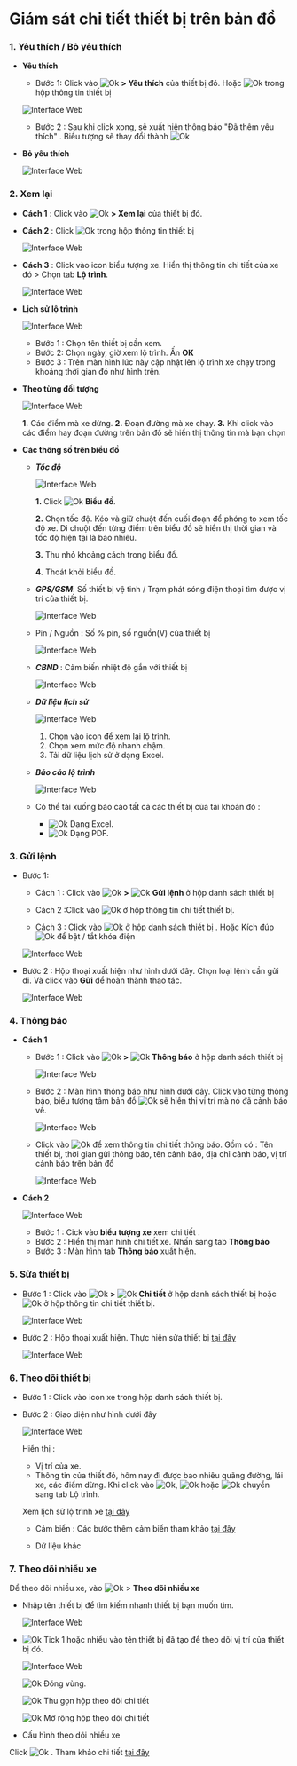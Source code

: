 # Giám sát chi tiết thiết bị trên bản đồ
### 1. Yêu thích / Bỏ yêu thích 

* **Yêu thích**
    * Bước 1: Click vào <span class="icon-left ">![Ok](/docs/assets/images/web-interface/icon/SVG/ellipsis-v.svg) **> Yêu thích** của thiết bị đó. Hoặc <span class="icon-left ">![Ok](/docs/assets/images/web-interface/icon/SVG/star.svg) trong hộp thông tin thiết bị 
    
    <span style="display:block;text-align:left">![Interface Web](/docs/assets/images/web-interface/map/favourite-3.png)

    * Bước 2 : Sau khi click xong, sẽ xuất hiện thông báo "Đã thêm yêu thích" . Biểu tượng sẽ thay đổi thành <span class="icon-left svg-filter-blue">![Ok](/docs/assets/images/web-interface/icon/SVG/star1.svg)
    
* **Bỏ yêu thích**

    <span style="display:block;text-align:left">![Interface Web](/docs/assets/images/web-interface/map/Favourite-2.png)

### 2. Xem lại
- **Cách 1** : Click vào <span class="icon-left ">![Ok](/docs/assets/images/web-interface/icon/SVG/ellipsis-v.svg) **> Xem lại** của thiết bị đó.


- **Cách 2** : Click <span class="icon-left ">![Ok](/docs/assets/images/web-interface/icon/SVG/route.svg) trong hộp thông tin thiết bị

    <span style="display:block;text-align:left">![Interface Web](/docs/assets/images/web-interface/map/route-vi.png)

- **Cách 3** : Click vào icon biểu tượng xe. Hiển thị thông tin chi tiết của xe đó > Chọn tab **Lộ trình**.

    <span style="display:block;text-align:left">![Interface Web](/docs/assets/images/web-interface/map/route-2.png)

 <div id="route">
</div>

* **Lịch sử lộ trình** 

    <span style="display:block;text-align:left">![Interface Web](/docs/assets/images/web-interface/map/route-3.png)

    - Bước 1 : Chọn tên thiết bị cần xem.
    - Bước 2: Chọn ngày, giờ xem lộ trình. Ấn **OK**
    - Bước 3 : Trên màn hình lúc này cập nhật lên lộ trình xe chạy trong khoảng thời gian đó như hình trên.

* **Theo từng đối tượng** 

    <span style="display:block;text-align:left">![Interface Web](/docs/assets/images/web-interface/map/history.png) 

    **1.** Các điểm mà xe dừng.
    **2.** Đoạn đường mà xe chạy.
    **3.** Khi click vào các điểm hay đoạn đường trên bản đồ sẽ hiển thị thông tin mà bạn chọn

* **Các thông số trên biểu đồ**
 
    * ***Tốc độ*** 
   
        <span style="display:block;text-align:left">![Interface Web](/docs/assets/images/web-interface/map/route-5.png) 

        **1.** Click <span class="icon-left svg-filter-tick">![Ok](/docs/assets/images/web-interface/icon/SVG/chart-line.svg) **Biểu đồ**.

        **2.** Chọn tốc độ. Kéo và giữ chuột đến cuối đoạn để phóng to xem tốc độ xe. Di chuột đến từng điểm trên biểu đồ sẽ hiển thị thời gian và tốc độ hiện tại là bao nhiêu.

        **3.** Thu nhỏ khoảng cách trong biểu đồ.

        **4.** Thoát khỏi biểu đồ.
     
    * ***GPS/GSM***:  Số thiết bị vệ tinh / Trạm phát sóng điện thoại  tìm được vị trí của thiết bị.
    
        <span style="display:block;text-align:left">![Interface Web](/docs/assets/images/web-interface/map/route-GPS-GSM.png)

    * Pin / Nguồn : Số % pin, số nguồn(V) của thiết bị
    
        <span style="display:block;text-align:left">![Interface Web](/docs/assets/images/web-interface/map/route-PIN.png) 

    * ***CBND*** : Cảm biến nhiệt độ gắn với thiết bị
     
        <span style="display:block;text-align:left">![Interface Web](/docs/assets/images/web-interface/map/cbnd.png) 

    * ***Dữ liệu lịch sử*** 

        <span style="display:block;text-align:left">![Interface Web](/docs/assets/images/web-interface/map/route-8.png)
    
        1. Chọn vào icon để xem lại lộ trình.
        2. Chọn xem mức độ nhanh chậm.
        3. Tải dữ liệu lịch sử ở dạng Excel.

    * ***Báo cáo lộ trình***

        <span style="display:block;text-align:left">![Interface Web](/docs/assets/images/web-interface/map/report-route.png)

    * Có thể tải xuống báo cáo tất cả các thiết bị của tài khoản đó :
      - <span class="icon-left svg-filter-circlegreen">![Ok](/docs/assets/images/web-interface/icon/SVG/file-excel1.svg) Dạng Excel.
      *  <span class="icon-left svg-filter-circlered">![Ok](/docs/assets/images/web-interface/icon/SVG/file-pdf1.svg) Dạng PDF.

### 3. Gửi lệnh
- Bước 1:  
    - Cách 1 : Click vào <span class="icon-left svg-filter-info">![Ok](/docs/assets/images/web-interface/icon/SVG/ellipsis-v.svg) **>**  <span class="icon-left svg-filter-info">![Ok](/docs/assets/images/web-interface/icon/SVG/terminal.svg) **Gửi lệnh** ở hộp danh sách thiết bị

    - Cách 2 :Click vào  <span class="icon-left svg-filter-info">![Ok](/docs/assets/images/web-interface/icon/SVG/terminal.svg) ở hộp thông tin chi tiết thiết bị.

    - Cách 3 : Click vào <span class="icon-left svg-filter-info">![Ok](/docs/assets/images/web-interface/icon/SVG/power-off.svg) ở hộp danh sách thiết bị . Hoặc  Kích đúp  <span class="icon-left svg-filter-info">![Ok](/docs/assets/images/web-interface/icon/SVG/power-off.svg) để bật / tắt khóa điện
    
    <span style="display:block;text-align:left">![Interface Web](/docs/assets/images/web-interface/map/send-orders.png)  

 - Bước 2 : Hộp thoại xuất hiện như hình dưới đây. Chọn loại lệnh cần gửi đi. Và click vào **Gửi** để hoàn thành thao tác.

    <span style="display:block;text-align:left">![Interface Web](/docs/assets/images/web-interface/map/send-orders-2.png)

### 4. Thông báo

* **Cách 1** 

    - Bước 1 : Click vào <span class="icon-left svg-filter-info">![Ok](/docs/assets/images/web-interface/icon/SVG/ellipsis-v.svg)  **>**  <span class="icon-left svg-filter-info">![Ok](/docs/assets/images/web-interface/icon/SVG/bell.svg) **Thông báo** ở hộp danh sách thiết bị

        <span style="display:block;text-align:left">![Interface Web](/docs/assets/images/web-interface/map/notification-1.png)

    - Bước 2 : Màn hình thông báo như hình dưới đây. Click vào từng thông báo, biểu tượng tâm bản đồ <span class="icon-left svg-filter-circlered">![Ok](/docs/assets/images/web-interface/icon/SVG//plus1.svg) sẽ hiển thị vị trí mà nó đã cảnh báo về.

        <span style="display:block;text-align:left">![Interface Web](/docs/assets/images/web-interface/map/notification-2.png)

    - Click vào <span class="icon-left svg-filter-info">![Ok](/docs/assets/images/web-interface/icon/SVG/info-circle.svg) để xem thông tin chi tiết thông báo. Gồm có : Tên thiết bị, thời gian gửi thông báo, tên cảnh báo, địa chỉ cảnh báo, vị trí cảnh báo trên bản đồ

        <span style="display:block;text-align:left">![Interface Web](/docs/assets/images/web-interface/map/notification-3.png)

* **Cách 2** 

    <span style="display:block;text-align:left">![Interface Web](/docs/assets/images/web-interface/map/notification.png)

    * Bước 1 : Cick vào **biểu tượng xe** xem chi tiết .
    * Bước 2 : Hiển thị màn hình chi tiết xe. Nhấn sang tab **Thông báo** 
    * Bước 3 : Màn hình tab **Thông báo** xuất hiện. 


### 5. Sửa thiết bị   

- Bước 1 : Click vào <span class="icon-left svg-filter-info">![Ok](/docs/assets/images/web-interface/icon/SVG/ellipsis-v.svg)  **>**  <span class="icon-left svg-filter-info">![Ok](/docs/assets/images/web-interface/icon/SVG/file-alt.svg) **Chi tiết** ở hộp danh sách thiết bị
hoặc <span class="icon-left svg-filter-info">![Ok](/docs/assets/images/web-interface/icon/SVG/file-alt.svg) ở hộp thông tin chi tiết thiết bị.

    <span style="display:block;text-align:left">![Interface Web](/docs/assets/images/web-interface/map/edit-1.png) 

- Bước 2 : Hộp thoại xuất hiện. Thực hiện sửa thiết bị [tại đây](vi/modules/web-interface/devices/edit-device/#suathietbi)

    <span style="display:block;text-align:left">![Interface Web](/docs/assets/images/web-interface/map/edit-2.png) 

<div id="suathietbi">
</div>

### 6. Theo dõi thiết bị 

- Bước 1 : Click vào icon xe trong hộp danh sách thiết bị.
- Bước 2 : Giao diện như hình dưới đây

    <span style="display:block;text-align:left">![Interface Web](/docs/assets/images/web-interface/map/notification-4.png)
   
   Hiển thị :
   - Vị trí của xe.
   - Thông tin của thiết đó, hôm nay đi được bao nhiêu quãng đường, lái xe, các điểm dừng.
   Khi click vào  <span class="icon-left svg-filter-info">![Ok](/docs/assets/images/web-interface/icon/SVG/route.svg), <span class="icon-left svg-filter-info">![Ok](/docs/assets/images/web-interface/icon/SVG/stop-circle.svg) hoặc <span class="icon-left svg-filter-info">![Ok](/docs/assets/images/web-interface/icon/SVG/car-alt.svg) chuyển sang tab Lộ trình.

    Xem lịch sử lộ trình xe [tại đây](vi/modules/web-interface/tracking/detailed-monitoring/#route)<div id="route">

   - Cảm biến : Các bước thêm cảm biến tham khảo [tại đây](vi/modules/web-interface/devices/edit-device/#sensor)<div id="sensor">
 
    - Dữ liệu khác

### 7. Theo dõi nhiều xe 

Để theo dõi nhiều xe, vào  <span class="icon-left svg-filter-tick">![Ok](/docs/assets/images/web-interface/icon/SVG/icons8-maintenance.svg) > **Theo dõi nhiều xe**
 
* Nhập tên thiết bị để tìm kiếm nhanh thiết bị bạn muốn tìm.

    <span style="display:block;text-align:left">![Interface Web](/docs/assets/images/web-interface/map/track-vehicle.jpg) 

 * <span class="icon-left svg-filter-company">![Ok](/docs/assets/images/web-interface/icon/SVG/check-square.svg) Tick 1 hoặc nhiều vào  tên thiết bị đã tạo để theo dõi vị trí của thiết bị đó.

    <span style="display:block;text-align:left">![Interface Web](/docs/assets/images/web-interface/map/track-vehicle-2.jpg)

    <span class="icon-left svg-filter-info">![Ok](/docs/assets/images/web-interface/icon/SVG/times.svg)  Đóng vùng.

    <span class="icon-left svg-filter-company">![Ok](/docs/assets/images/web-interface/icon/SVG/arrow-circle-left.svg) Thu gọn hộp theo dõi chi tiết

    <span class="icon-left svg-filter-company">![Ok](/docs/assets/images/web-interface/icon/SVG/arrow-circle-right.svg) Mở rộng hộp theo dõi chi tiết

* Cấu hình theo dõi nhiều xe
 
 Click <span class="icon-left ">![Ok](/docs/assets/images/web-interface/icon/SVG/icons8-gear.svg) . 
 Tham khảo chi tiết [tại đây](/vi/modules/web-interface/tracking/general-device-monitoring/#config) <div id="config"> 
    

